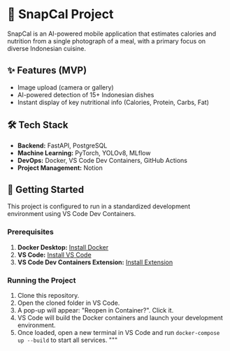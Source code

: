 # 🚀 SnapCal Project

SnapCal is an AI-powered mobile application that estimates calories and nutrition from a single photograph of a meal, with a primary focus on diverse Indonesian cuisine.

## ✨ Features (MVP)
- Image upload (camera or gallery)
- AI-powered detection of 15+ Indonesian dishes
- Instant display of key nutritional info (Calories, Protein, Carbs, Fat)

## 🛠️ Tech Stack
- **Backend:** FastAPI, PostgreSQL
- **Machine Learning:** PyTorch, YOLOv8, MLflow
- **DevOps:** Docker, VS Code Dev Containers, GitHub Actions
- **Project Management:** Notion

## 🚀 Getting Started

This project is configured to run in a standardized development environment using VS Code Dev Containers.

### Prerequisites
1.  **Docker Desktop:** [Install Docker](https://www.docker.com/products/docker-desktop/)
2.  **VS Code:** [Install VS Code](https://code.visualstudio.com/)
3.  **VS Code Dev Containers Extension:** [Install Extension](https://marketplace.visualstudio.com/items?itemName=ms-vscode-remote.remote-containers)

### Running the Project
1.  Clone this repository.
2.  Open the cloned folder in VS Code.
3.  A pop-up will appear: "Reopen in Container?". Click it.
4.  VS Code will build the Docker containers and launch your development environment.
5.  Once loaded, open a new terminal in VS Code and run `docker-compose up --build` to start all services.
"""